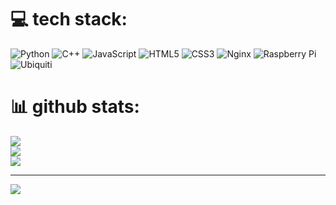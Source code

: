 
# 💻 tech stack:
![Python](https://img.shields.io/badge/python-3670A0?style=plastic&logo=python&logoColor=ffdd54) ![C++](https://img.shields.io/badge/c++-%2300599C.svg?style=plastic&logo=c%2B%2B&logoColor=white) ![JavaScript](https://img.shields.io/badge/javascript-%23323330.svg?style=plastic&logo=javascript&logoColor=%23F7DF1E) ![HTML5](https://img.shields.io/badge/html5-%23E34F26.svg?style=plastic&logo=html5&logoColor=white) ![CSS3](https://img.shields.io/badge/css3-%231572B6.svg?style=plastic&logo=css3&logoColor=white) ![Nginx](https://img.shields.io/badge/nginx-%23009639.svg?style=plastic&logo=nginx&logoColor=white) ![Raspberry Pi](https://img.shields.io/badge/-Raspberry_Pi-C51A4A?style=plastic&logo=Raspberry-Pi) ![Ubiquiti](https://img.shields.io/badge/ubiquiti-%230559C9.svg?style=plastic&logo=ubiquiti&logoColor=white)
# 📊 github stats:
![](https://github-readme-stats.vercel.app/api?username=kwiatekstas&theme=highcontrast&hide_border=true&include_all_commits=true&count_private=true)<br/>
![](https://github-readme-streak-stats.herokuapp.com/?user=kwiatekstas&theme=highcontrast&hide_border=true)<br/>
![](https://github-readme-stats.vercel.app/api/top-langs/?username=kwiatekstas&theme=highcontrast&hide_border=true&include_all_commits=true&count_private=true&layout=compact)

---
[![](https://visitcount.itsvg.in/api?id=kwiatekstas&icon=0&color=0)](https://visitcount.itsvg.in)

<!-- Proudly created with GPRM ( https://gprm.itsvg.in ) -->
